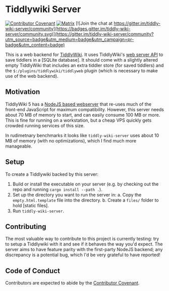 # Tiddlywiki Server

[![Contributor Covenant](https://img.shields.io/badge/Contributor%20Covenant-2.1-4baaaa.svg)](code_of_conduct.md) 
[![Matrix](https://img.shields.io/matrix/tws:conduit.nathanielknight.ca)](https://matrix.to/#/#tws:conduit.nathanielknight.ca)
[![Join the chat at https://gitter.im/tiddly-wiki-server/community](https://badges.gitter.im/tiddly-wiki-server/community.svg)](https://gitter.im/tiddly-wiki-server/community?utm_source=badge&utm_medium=badge&utm_campaign=pr-badge&utm_content=badge)

This is a web backend for [TiddlyWiki]. It uses TiddlyWiki's [web server
API] to save tiddlers in a [SQLite database]. It should come  with a
slightly altered empty TiddlyWiki that includes an extra tiddler store (for
saved tiddlers) and  the `$:/plugins/tiddlywiki/tiddlyweb` plugin (which is
necessary to make use of the web backend).

[TiddlyWiki]: https://tiddlywiki.com/
[web server API]: https://tiddlywiki.com/#WebServer
[SQLite]: https://sqlite.org/index.html


## Motivation

TiddlyWiki 5 has a [NodeJS based webserver] that re-uses much of the front-end
JavaScript for maximum compatibility. However, this server needs about 70 MB of
memory to start, and can easily consume 100 MB or more. This is fine for running
on a workstation, but a cheap VPS quickly gets crowded running services of this
size.

[NodeJS based webserver]: https://tiddlywiki.com/static/WebServer.html

In rudimetnary benchmarks it looks like `tiddly-wiki-server` uses about 10 MB of
memory (with no optimizations), which I find much more manageable.


## Setup

To create a Tiddlywiki backed by this server:

1. Build or install the executable on your server (e.g. by checking out the repo
   and running `cargo install --path .`).
1. Set up the directory you want to run the server in:
  a. Copy the `empty.html.template` file into the directory.
  b. Create a `files/` folder to hold [static files].
1. Run `tiddly-wiki-server`.


## Contributing

The most valuable way to contribute to this project is currently testing: try to
setup a Tiddlywiki with it and see if it behaves the way you'd expect. The
server aims to have feature parity with the first-party NodeJS backend; any
discrepancy is a potential bug, which I'd be very grateful to have reported!


## Code of Conduct

Contributors are expected to abide by the [Contributor Covenant](https://www.contributor-covenant.org/).

